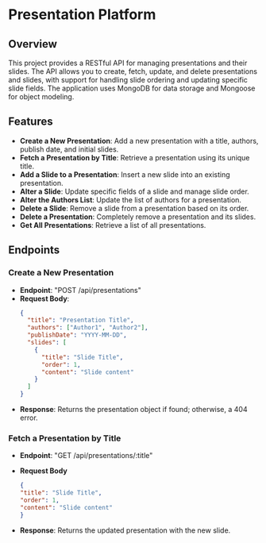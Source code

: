 # Presentation Platform

## Overview

This project provides a RESTful API for managing presentations and their slides. The API allows you to create, fetch, update, and delete presentations and slides, with support for handling slide ordering and updating specific slide fields. The application uses MongoDB for data storage and Mongoose for object modeling.

## Features

- **Create a New Presentation**: Add a new presentation with a title, authors, publish date, and initial slides.
- **Fetch a Presentation by Title**: Retrieve a presentation using its unique title.
- **Add a Slide to a Presentation**: Insert a new slide into an existing presentation.
- **Alter a Slide**: Update specific fields of a slide and manage slide order.
- **Alter the Authors List**: Update the list of authors for a presentation.
- **Delete a Slide**: Remove a slide from a presentation based on its order.
- **Delete a Presentation**: Completely remove a presentation and its slides.
- **Get All Presentations**: Retrieve a list of all presentations.

## Endpoints

### Create a New Presentation

- **Endpoint**: "POST /api/presentations"
- **Request Body**:
  ```json
  {
    "title": "Presentation Title",
    "authors": ["Author1", "Author2"],
    "publishDate": "YYYY-MM-DD",
    "slides": [
      {
        "title": "Slide Title",
        "order": 1,
        "content": "Slide content"
      }
    ]
  }
- **Response**: Returns the presentation object if found; otherwise, a 404 error.

### Fetch a Presentation by Title

- **Endpoint**: "GET /api/presentations/:title"

- **Request Body**
  ```json
  {
  "title": "Slide Title",
  "order": 1,
  "content": "Slide content"
  }

- **Response**: Returns the updated presentation with the new slide.



